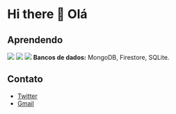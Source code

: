 # Hi there 👋 Olá

## Aprendendo

<img src="https://img.shields.io/badge/TypeScript-007ACC?style=for-the-badge&logo=typescript&logoColor=white&color=1f1f1f"> 
<img src="https://img.shields.io/badge/C-00599C?style=for-the-badge&logo=c&logoColor=white&color=1f1f1f">
<img src="https://img.shields.io/badge/Python-14354C?style=for-the-badge&logo=python&logoColor=white&color=1f1f1f">
<strong>Bancos de dados:</strong> MongoDB, Firestore, SQLite.

## Contato
* <a href='https://twitter.com/cccounte'> Twitter </a> 
* <a href ='mailto:danielnasc15987@gmail.com'> Gmail </a>

